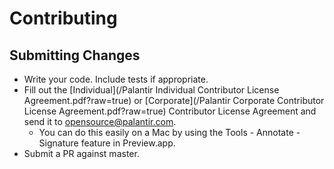 # Contributing

## Submitting Changes

- Write your code. Include tests if appropriate.
- Fill out the [Individual](/Palantir Individual Contributor License Agreement.pdf?raw=true) or [Corporate](/Palantir Corporate Contributor License Agreement.pdf?raw=true) Contributor License Agreement and send it to [opensource@palantir.com](mailto:opensource@palantir.com).
  - You can do this easily on a Mac by using the Tools - Annotate - Signature feature in Preview.app.
- Submit a PR against master.
